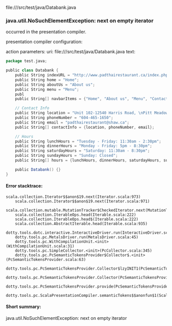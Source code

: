 file://<WORKSPACE>/src/test/java/Databank.java
### java.util.NoSuchElementException: next on empty iterator

occurred in the presentation compiler.

presentation compiler configuration:


action parameters:
uri: file://<WORKSPACE>/src/test/java/Databank.java
text:
```scala
package test.java;

public class Databank {
    public String indexURL = "http://www.padthairestaurant.ca/index.php";
    public String home = "Home";
    public String aboutUs = "About us";
    public String menu = "Menu";
    publ
	public String[] navbarItems = {"Home", "About us", "Menu", "Contact us", "Order Online"};

    // Contact Info
    public String location = "Unit 102-12540 Harris Road, \nPitt Meadows, BC V3Y 2J4";
    public String phoneNumber = "604-465-1650";
    public String email = "padthairestaurant@shaw.ca";
    public String[] contactInfo = {location, phoneNumber, email};

    // Hours
    public String lunchHours = "Tuesday - Friday: 11:30am - 2:30pm";
    public String dinnerHours = "Monday - Friday: 5pm - 8:30pm";
    public String saturdayHours = "Saturday: 11:30am - 8:30pm";
    public String sundayHours = "Sunday: Closed";
    public String[] hours = {lunchHours, dinnerHours, saturdayHours, sundayHours};

    public Databank() {}
}

```



#### Error stacktrace:

```
scala.collection.Iterator$$anon$19.next(Iterator.scala:973)
	scala.collection.Iterator$$anon$19.next(Iterator.scala:971)
	scala.collection.mutable.MutationTracker$CheckedIterator.next(MutationTracker.scala:76)
	scala.collection.IterableOps.head(Iterable.scala:222)
	scala.collection.IterableOps.head$(Iterable.scala:222)
	scala.collection.AbstractIterable.head(Iterable.scala:935)
	dotty.tools.dotc.interactive.InteractiveDriver.run(InteractiveDriver.scala:164)
	dotty.tools.pc.MetalsDriver.run(MetalsDriver.scala:45)
	dotty.tools.pc.WithCompilationUnit.<init>(WithCompilationUnit.scala:31)
	dotty.tools.pc.SimpleCollector.<init>(PcCollector.scala:345)
	dotty.tools.pc.PcSemanticTokensProvider$Collector$.<init>(PcSemanticTokensProvider.scala:63)
	dotty.tools.pc.PcSemanticTokensProvider.Collector$lzyINIT1(PcSemanticTokensProvider.scala:63)
	dotty.tools.pc.PcSemanticTokensProvider.Collector(PcSemanticTokensProvider.scala:63)
	dotty.tools.pc.PcSemanticTokensProvider.provide(PcSemanticTokensProvider.scala:88)
	dotty.tools.pc.ScalaPresentationCompiler.semanticTokens$$anonfun$1(ScalaPresentationCompiler.scala:109)
```
#### Short summary: 

java.util.NoSuchElementException: next on empty iterator
